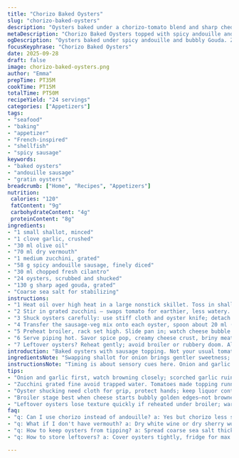 ```yaml
---
title: "Chorizo Baked Oysters"
slug: "chorizo-baked-oysters"
description: "Oysters baked under a chorizo-tomato blend and sharp cheddar. Onion and garlic sizzle first, white wine sharpens, reduced to thick. Fresh parsley cuts richness. Gratin finished under broiler, cheese bubbling golden. A bold twist on oysters au gratin, with smoky sausage replacing tradition. Crisp shell-tooth contrast, aromatic, hearty bite. Ready under an hour. Gluten, nut, egg free."
metaDescription: "Chorizo Baked Oysters topped with spicy andouille and sharp Gouda. Zucchini replaces tomato to avoid soggy mix. Rustic, smoky, briny bake in under an hour."
ogDescription: "Oysters baked under spicy andouille and bubbly Gouda. Zucchini swap keeps topping firm. Broiled till cheese bubbles golden, juicy oyster underneath."
focusKeyphrase: "Chorizo Baked Oysters"
date: 2025-09-28
draft: false
image: chorizo-baked-oysters.png
author: "Emma"
prepTime: PT35M
cookTime: PT15M
totalTime: PT50M
recipeYield: "24 servings"
categories: ["Appetizers"]
tags:
- "seafood"
- "baking"
- "appetizer"
- "French-inspired"
- "shellfish"
- "spicy sausage"
keywords:
- "baked oysters"
- "andouille sausage"
- "gratin oysters"
breadcrumb: ["Home", "Recipes", "Appetizers"]
nutrition: 
 calories: "120"
 fatContent: "9g"
 carbohydrateContent: "4g"
 proteinContent: "8g"
ingredients:
- "1 small shallot, minced"
- "1 clove garlic, crushed"
- "30 ml olive oil"
- "70 ml dry vermouth"
- "1 medium zucchini, grated"
- "58 g spicy andouille sausage, finely diced"
- "30 ml chopped fresh cilantro"
- "24 oysters, scrubbed and shucked"
- "130 g sharp aged gouda, grated"
- "Coarse sea salt for stabilizing"
instructions:
- "1 Heat oil over high heat in a large nonstick skillet. Toss in shallot and garlic; stir until edges brown, smells sharp and sweet. Splash vermouth, boil down almost dry. Bright steam rises; aroma sharpens."
- "2 Stir in grated zucchini — swaps tomato for earthier, less watery. Add diced andouille sausage. Lower heat to moderate, simmer 4 minutes until thickening. Adjust salt, black pepper lightly. Fold in cilantro, pull from heat."
- "3 Shuck oysters carefully: use stiff cloth and oyster knife; detach meats; save liquor. Place oysters on a baking sheet bedded with coarse sea salt so they sit level and steady."
- "4 Transfer the sausage-veg mix onto each oyster, spoon about 20 ml (a rounded tablespoon). Scatter grated gouda on top, packing just enough for melting and browning."
- "5 Preheat broiler, rack set high. Slide pan in; watch cheese bubble and brown—takes 3 to 4 minutes depending on broiler strength. Avoid overcooking—cheese dry, oyster tough, signs to pull out."
- "6 Serve piping hot. Savor spice pop, creamy cheese crust, briny meat under. If no andouille, sub spicy chorizo or smoky kielbasa. No vermouth? Dry white wine or sherry do."
- "7 Leftover oysters? Reheat gently; avoid broiler or rubbery doom. Also—don’t over-shuck; juices keep oyster tender during cooking."
introduction: "Baked oysters with sausage topping. Not your usual tomato and chorizo—switched tomato out for grated zucchini. Vermouth over white wine for sharper aroma. Garlic and shallot sizzle, aroma fills kitchen. Andouille at play, smoky heat goes a step further. Cheese bubbles golden, crust forms, oyster stays juicy and tender. Tried it last winter; zucchini kept that mix from going watery. Salt stabilizes oysters so the topping doesn't spill. Timing by sight and smells, not the clock. Overcooked oysters? Lose the tender bite. A dance of textures and smells worth tuning in to."
ingredientsNote: "Swapping shallot for onion brings gentler sweetness; garlic crushed, not minced, for a punch without bitterness. Vermouth or sherry can replace white wine—both bring acidity and aromatic depth. Zucchini, grated fine, avoids excess moisture that made past tomato versions soggy. Andouille sausage offers stronger smokiness and spice than chorizo, good for a bold flavor contrast. Cilantro freshens the dense mix; parsley was good but didn't cut through enough. Cheese: Gouda chosen for melting behavior and nutty flavor; cheddar can dry too fast if overbaked. Coarse salt bed stabilizes the oysters during gratin—essential or risk mess. Don't skip washing oysters thoroughly—sand ruins the finish. Alternative meats: spicy kielbasa, mild pepperoni. If you want less spice, use mild Italian sausage with smoked paprika."
instructionsNote: "Timing is about sensory cues here. Onion and garlic browned but never burned by watching the color and smelling that first golden hit—too dark means bitter. Vermouth reduces till pan nearly dry, watch closely or it goes sour. Zucchini bubbling and thickening signals proper moisture release and thickening phase; avoid watery mix. When adding meat, simmer just few minutes so flavors bind but don't dry out. Oysters shucked carefully with cloth protect you and keep juices intact—that liquor adds intensity when cooking. Coarse salt on the tray stabilizes, so the oysters don’t tip and lose topping. Broiling requires full attention; cheese blistering, browning edges cue done—2 to 4 minutes depending on broiler power. Pull early if you smell burnt cheese or see bubbling smoke. Serve immediately; cooled oysters toughen fast. Leftover: gentle warm-up in foil to keep tenderness intact, no rebroil."
tips:
- "Onion and garlic first, watch browning closely; scorched garlic ruins base fast. Crush garlic rather than mince to avoid bitter, sharp burn. Vermouth reduces faster than wine usually; almost dry pan lets aroma sharpen without sour notes."
- "Zucchini grated fine avoid trapped water. Tomatoes made topping runny before. So sweat zucchini on moderate heat–listen for bubbling thicker sound. Simmer sausage only few minutes into mix or meat dries out, loses fat flavor punch."
- "Oyster shucking need cloth for grip, protect hands; keep liquor contained—adds punch while baking. Bed oysters on coarse salt to steady, prevent tipping and spill of topping during broil. Salt also helps keep oysters level and juicy."
- "Broiler stage best when cheese starts bubbly golden edges—not browned too dark. Overcook means dry tough oyster beneath. Watch cracks or smoke cues, pull early rather than wait. Rack high, 3 to 4 minutes max depending on broiler heat."
- "Leftover oysters lose texture quickly if reheated under broiler; warm gently in foil or microwave low. Avoid rubbery bites by skipping intense reheating. Substitute spicy chorizo with smoky kielbasa or mild Italian with paprika for less heat variation."
faq:
- "q: Can I use chorizo instead of andouille? a: Yes but chorizo less smoky, more greasy sometimes. Andouille pressure has punch, stronger flavor, longer cook holds better. For milder, try mild Italian sausage with smoked paprika added."
- "q: What if I don't have vermouth? a: Dry white wine or dry sherry works fine. Vermouth reduces quicker, sharper aroma. Wine risks less intensity but still adds acidity. Sherry brings nuttier notes. Adjust reduction time watch pan moisture carefully."
- "q: How to keep oysters from tipping? a: Spread coarse sea salt thick on baking tray. Creates stable bed, stops sliding around. Without salt oysters slide and spill topping. Some use rock salt but coarse sea salt preferred for melt resistance during broil."
- "q: How to store leftovers? a: Cover oysters tightly, fridge for max 24 hours. Reheat gently foil or microwave, never broiler again or get rubbery. Some freeze liquor separate, reintroduce when warming. Texture degrades fast once cold; best eaten right away."

---
```

